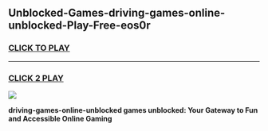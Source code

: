 
## Unblocked-Games-driving-games-online-unblocked-Play-Free-eos0r
<h3>
<a href="https://premium76.site?title=driving-games-online-unblocked&ref=20A">CLICK TO PLAY</a></h3>
<hr>

<h3>
<a href="https://premium76.site?title=driving-games-online-unblocked&ref=20A">CLICK 2 PLAY</a>
  
</h3>

<a href="https://premium76.site?title=driving-games-online-unblocked&ref=20A"><img src="https://clearcache.store/games.png"></a>


**driving-games-online-unblocked games unblocked: Your Gateway to Fun and Accessible Online Gaming**
